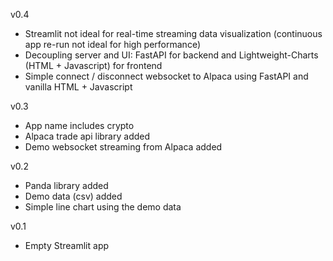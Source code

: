 v0.4
- Streamlit not ideal for real-time streaming data visualization (continuous app re-run not ideal for high performance)
- Decoupling server and UI: FastAPI for backend and Lightweight-Charts (HTML + Javascript) for frontend
- Simple connect / disconnect websocket to Alpaca using FastAPI and vanilla HTML + Javascript

v0.3 
- App name includes crypto
- Alpaca trade api library added
- Demo websocket streaming from Alpaca added

v0.2
- Panda library added
- Demo data (csv) added
- Simple line chart using the demo data

v0.1 
- Empty Streamlit app